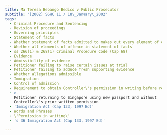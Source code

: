 ```yaml
---
title: Ma Teresa Bebango Bedico v Public Prosecutor
subtitle: "[2002] SGHC 11 / 18\_January\_2002"
tags:
  - Criminal Procedure and Sentencing
  - Revision of proceedings
  - Governing principles
  - Statement of facts
  - Whether statement of facts admitted to makes out every element of offence
  - Whether all elements of offence in statement of facts
  - ss 266(1) & 268(1) Criminal Procedure Code (Cap 68)
  - Evidence
  - Admissibility of evidence
  - Petitioner failing to raise certain issues at trial
  - Petitioner failing to adduce fresh supporting evidence
  - Whether allegations admissible
  - Immigration
  - Control of admission
  - Requirement to obtain Controller\'s permission in writing before re-entry
  - >-
    Petitioner returning to Singapore using new passport and without
    Controller\'s prior written permission
  - 'Immigration Act (Cap 133, 1997 Ed)'
  - Words and Phrases
  - \'Permission in writing\'
  - 's 36 Immigration Act (Cap 133, 1997 Ed)'

---
```


